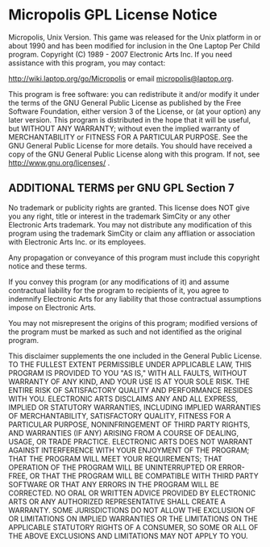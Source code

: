 # Micropolis GPL License Notice #

Micropolis, Unix Version. This game was released for the Unix platform in or about 1990 and has been modified for inclusion in the One Laptop Per Child program. Copyright (C) 1989 - 2007 Electronic Arts Inc. If you need assistance with this program, you may contact:

http://wiki.laptop.org/go/Micropolis or email micropolis@laptop.org.

This program is free software: you can redistribute it and/or modify it under the terms of the GNU General Public License as published by the Free Software Foundation, either version 3 of the License, or (at your option) any later version. This program is distributed in the hope that it will be useful, but WITHOUT ANY WARRANTY; without even the implied warranty of MERCHANTABILITY or FITNESS FOR A PARTICULAR PURPOSE. See the GNU General Public License for more details. You should have received a copy of the GNU General Public License along with this program. If not, see http://www.gnu.org/licenses/ .

## ADDITIONAL TERMS per GNU GPL Section 7 ##

No trademark or publicity rights are granted. This license does NOT give you any right, title or interest in the trademark SimCity or any other Electronic Arts trademark. You may not distribute any modification of this program using the trademark SimCity or claim any affliation or association with Electronic Arts Inc. or its employees.

Any propagation or conveyance of this program must include this copyright notice and these terms.

If you convey this program (or any modifications of it) and assume contractual liability for the program to recipients of it, you agree to indemnify Electronic Arts for any liability that those contractual assumptions impose on Electronic Arts.

You may not misrepresent the origins of this program; modified versions of the program must be marked as such and not identified as the original program.

This disclaimer supplements the one included in the General Public License. TO THE FULLEST EXTENT PERMISSIBLE UNDER APPLICABLE LAW, THIS PROGRAM IS PROVIDED TO YOU "AS IS," WITH ALL FAULTS, WITHOUT WARRANTY OF ANY KIND, AND YOUR USE IS AT YOUR SOLE RISK. THE ENTIRE RISK OF SATISFACTORY QUALITY AND PERFORMANCE RESIDES WITH YOU. ELECTRONIC ARTS DISCLAIMS ANY AND ALL EXPRESS, IMPLIED OR STATUTORY WARRANTIES, INCLUDING IMPLIED WARRANTIES OF MERCHANTABILITY, SATISFACTORY QUALITY, FITNESS FOR A PARTICULAR PURPOSE, NONINFRINGEMENT OF THIRD PARTY RIGHTS, AND WARRANTIES (IF ANY) ARISING FROM A COURSE OF DEALING, USAGE, OR TRADE PRACTICE. ELECTRONIC ARTS DOES NOT WARRANT AGAINST INTERFERENCE WITH YOUR ENJOYMENT OF THE PROGRAM; THAT THE PROGRAM WILL MEET YOUR REQUIREMENTS; THAT OPERATION OF THE PROGRAM WILL BE UNINTERRUPTED OR ERROR-FREE, OR THAT THE PROGRAM WILL BE COMPATIBLE WITH THIRD PARTY SOFTWARE OR THAT ANY ERRORS IN THE PROGRAM WILL BE CORRECTED. NO ORAL OR WRITTEN ADVICE PROVIDED BY ELECTRONIC ARTS OR ANY AUTHORIZED REPRESENTATIVE SHALL CREATE A WARRANTY. SOME JURISDICTIONS DO NOT ALLOW THE EXCLUSION OF OR LIMITATIONS ON IMPLIED WARRANTIES OR THE LIMITATIONS ON THE APPLICABLE STATUTORY RIGHTS OF A CONSUMER, SO SOME OR ALL OF THE ABOVE EXCLUSIONS AND LIMITATIONS MAY NOT APPLY TO YOU.